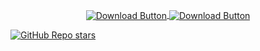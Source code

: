 <p align="center">
  <a href="https://nightly.link/WipFout/last-resort /workflows/msbuild/main/FusionRelease.zip">
    <img src=".github/assets/download.png" alt="Download Button" width="auto" height="auto" align="center">
  </a>
  <a href="https://nightly.link/WipFout/last-resort /workflows/msbuild/main/FusionReleaseAVX2.zip">
    <img src=".github/assets/download_avx2.png" alt="Download Button" width="auto" height="auto" align="center">
  </a>
</p>

[![GitHub Repo stars](https://img.shields.io/github/stars/WipFout/last-resort )](/../../stargazers)

